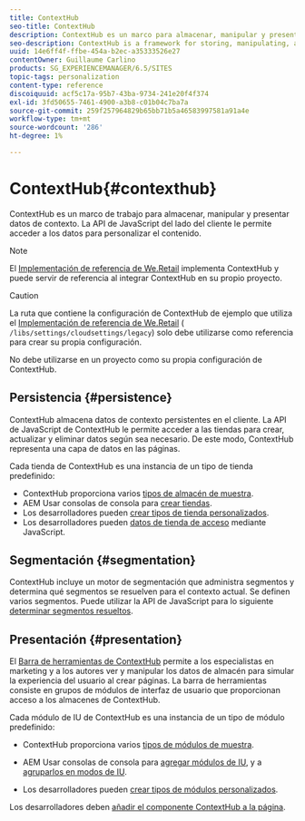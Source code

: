 ```yaml
---
title: ContextHub
seo-title: ContextHub
description: ContextHub es un marco para almacenar, manipular y presentar datos de contexto
seo-description: ContextHub is a framework for storing, manipulating, and presenting context data
uuid: 14e6ff4f-ffbe-454a-b2ec-a35333526e27
contentOwner: Guillaume Carlino
products: SG_EXPERIENCEMANAGER/6.5/SITES
topic-tags: personalization
content-type: reference
discoiquuid: acf5c17a-95b7-43ba-9734-241e20f4f374
exl-id: 3fd50655-7461-4900-a3b8-c01b04c7ba7a
source-git-commit: 259f257964829b65bb71b5a46583997581a91a4e
workflow-type: tm+mt
source-wordcount: '286'
ht-degree: 1%

---
```


# ContextHub{#contexthub}

ContextHub es un marco de trabajo para almacenar, manipular y presentar datos de contexto. La API de JavaScript del lado del cliente le permite acceder a los datos para personalizar el contenido.

>[!NOTE]
>
>El [Implementación de referencia de We.Retail](/help/sites-developing/we-retail.md) implementa ContextHub y puede servir de referencia al integrar ContextHub en su propio proyecto.

>[!CAUTION]
>
>La ruta que contiene la configuración de ContextHub de ejemplo que utiliza el [Implementación de referencia de We.Retail](/help/sites-developing/we-retail.md) ( `/libs/settings/cloudsettings/legacy`) solo debe utilizarse como referencia para crear su propia configuración.
>
>No debe utilizarse en un proyecto como su propia configuración de ContextHub.

## Persistencia {#persistence}

ContextHub almacena datos de contexto persistentes en el cliente. La API de JavaScript de ContextHub le permite acceder a las tiendas para crear, actualizar y eliminar datos según sea necesario. De este modo, ContextHub representa una capa de datos en las páginas.

Cada tienda de ContextHub es una instancia de un tipo de tienda predefinido:

* ContextHub proporciona varios [tipos de almacén de muestra](/help/sites-developing/ch-samplestores.md).
* AEM Usar consolas de consola para [crear tiendas](ch-configuring.md#creating-a-contexthub-store).
* Los desarrolladores pueden [crear tipos de tienda personalizados](/help/sites-developing/ch-extend.md#creating-custom-store-candidates).
* Los desarrolladores pueden [datos de tienda de acceso](/help/sites-developing/ch-adding.md#interacting-with-contexthub-stores) mediante JavaScript.

## Segmentación {#segmentation}

ContextHub incluye un motor de segmentación que administra segmentos y determina qué segmentos se resuelven para el contexto actual. Se definen varios segmentos. Puede utilizar la API de JavaScript para lo siguiente [determinar segmentos resueltos](/help/sites-developing/ch-adding.md#determining-resolved-contexthub-segments).

## Presentación {#presentation}

El [Barra de herramientas de ContextHub](/help/sites-authoring/ch-previewing.md) permite a los especialistas en marketing y a los autores ver y manipular los datos de almacén para simular la experiencia del usuario al crear páginas. La barra de herramientas consiste en grupos de módulos de interfaz de usuario que proporcionan acceso a los almacenes de ContextHub.

Cada módulo de IU de ContextHub es una instancia de un tipo de módulo predefinido:

* ContextHub proporciona varios [tipos de módulos de muestra](/help/sites-developing/ch-samplemodules.md).
* AEM Usar consolas de consola para [agregar módulos de IU](ch-configuring.md#adding-a-ui-module), y a [agruparlos en modos de IU](ch-configuring.md#adding-a-ui-mode).

* Los desarrolladores pueden [crear tipos de módulos personalizados](/help/sites-developing/ch-extend.md#creating-contexthub-ui-module-types).

Los desarrolladores deben [añadir el componente ContextHub a la página](/help/sites-developing/ch-adding.md).
